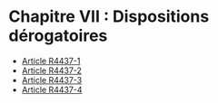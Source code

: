 # Chapitre VII : Dispositions dérogatoires

* [Article R4437-1](./LEGIARTI000018530301.md)
* [Article R4437-2](./LEGIARTI000018530299.md)
* [Article R4437-3](./LEGIARTI000018530297.md)
* [Article R4437-4](./LEGIARTI000018530295.md)
